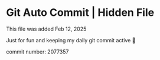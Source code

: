 # Git Auto Commit | Hidden File

This file was added Feb 12, 2025

Just for fun and keeping my daily git commit active 🤪

commit number: 2077357
